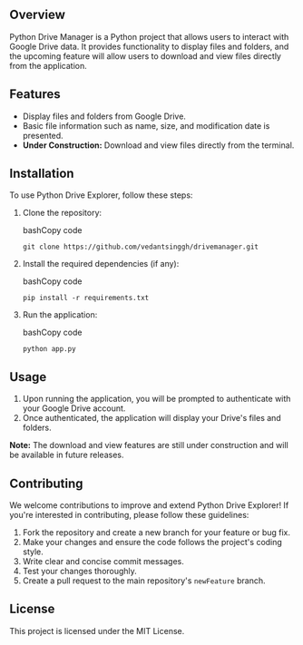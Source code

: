 
## Overview

Python Drive Manager is a Python project that allows users to interact with Google Drive data. It provides functionality to display files and folders, and the upcoming feature will allow users to download and view files directly from the application.

## Features

-   Display files and folders from Google Drive.
-   Basic file information such as name, size, and modification date is presented.
-   **Under Construction:** Download and view files directly from the terminal.

## Installation

To use Python Drive Explorer, follow these steps:

1.  Clone the repository:
    
    bashCopy code
    
    `git clone https://github.com/vedantsinggh/drivemanager.git` 
    
2.  Install the required dependencies (if any):
    
    bashCopy code
    
    `pip install -r requirements.txt` 
    
3.  Run the application:
    
    bashCopy code
    
    `python app.py` 
    

## Usage

1.  Upon running the application, you will be prompted to authenticate with your Google Drive account.
2.  Once authenticated, the application will display your Drive's files and folders.

**Note:** The download and view features are still under construction and will be available in future releases.

## Contributing

We welcome contributions to improve and extend Python Drive Explorer! If you're interested in contributing, please follow these guidelines:

1.  Fork the repository and create a new branch for your feature or bug fix.
2.  Make your changes and ensure the code follows the project's coding style.
3.  Write clear and concise commit messages.
4.  Test your changes thoroughly.
5.  Create a pull request to the main repository's `newFeature` branch.

## License

This project is licensed under the MIT License.
